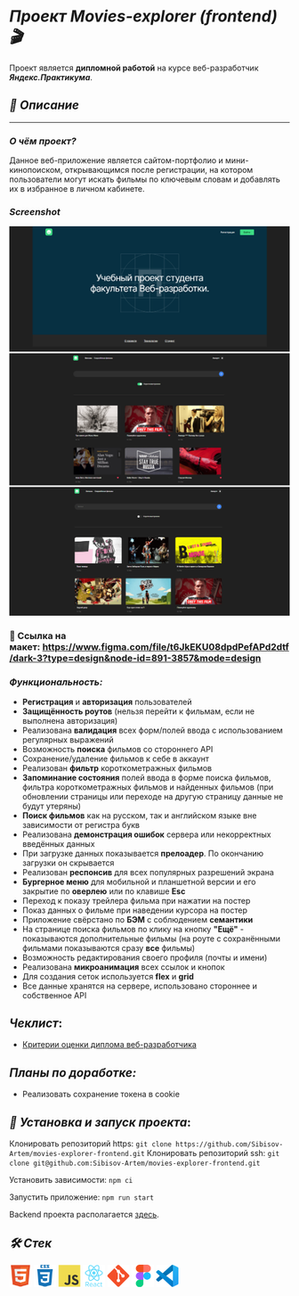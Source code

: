 # ***Проект Movies-explorer (frontend) 🎬***
Проект является **дипломной работой** на курсе веб-разработчик ***Яндекс.Практикума***.
## *📜 Описание*
----
### ***О чём проект?***

Данное веб-приложение является сайтом-портфолио и мини-кинопоиском, открывающимся после регистрации, на котором пользователи могут искать фильмы по ключевым словам и добавлять их в избранное в личном кабинете.

### *Screenshot*

![Desktop screenshot](./screenshot/portfolio.png)
![Desktop screenshot](./screenshot/movie.png)
![Desktop screenshot](./screenshot/saved-movie.png)

### 🎨 Ссылка на макет: https://www.figma.com/file/t6JkEKU08dpdPefAPd2dtf/dark-3?type=design&node-id=891-3857&mode=design
### *Функциональность:*

* **Регистрация** и **авторизация** пользователей
* **Защищённость роутов** (нельзя перейти к фильмам, если не выполнена авторизация)
* Реализована **валидация** всех форм/полей ввода с использованием регулярных выражений
* Возможность **поиска** фильмов со стороннего API
* Сохранение/удаление фильмов к себе в аккаунт
* Реализован **фильтр** короткометражных фильмов
* **Запоминание состояния** полей ввода в форме поиска фильмов, фильтра короткометражных фильмов и найденных фильмов (при обновлении страницы или переходе на другую страницу данные не будут утеряны)
* **Поиск фильмов** как на русском, так и английском языке вне зависимости от регистра букв
* Реализована **демонстрация ошибок** сервера или некорректных введённых данных
* При загрузке данных показывается **прелоадер**. По окончанию загрузки он скрывается
* Реализован **респонсив** для всех популярных разрешений экрана
* **Бургерное меню** для мобильной и планшетной версии и его закрытие по **оверлею** или по клавише **Esc**
* Переход к показу трейлера фильма при нажатии на постер
* Показ данных о фильме при наведении курсора на постер
* Приложение свёрстано по **БЭМ** с соблюдением **семантики**
* На странице поиска фильмов по клику на кнопку **"Ещё"** - показываются дополнительные фильмы (на роуте с сохранёнными фильмами показываются сразу **все** фильмы)
* Возможность редактирования своего профиля (почты и имени)
* Реализована **микроанимация** всех ссылок и кнопок
* Для создания сеток используется **flex** и **grid**
* Все данные хранятся на сервере, использовано стороннее и собственное API

## *Чеклист*:
+ [Критерии оценки диплома веб-разработчика](https://code.s3.yandex.net/web-developer/static/new-program/web-diploma-criteria-2.0/index.html#jsx)

## *Планы по доработке:*
* Реализовать сохранение токена в cookie

## *🚀 Установка и запуск проекта*:
Клонировать репозиторий https: `git clone https://github.com/Sibisov-Artem/movies-explorer-frontend.git`
Клонировать репозиторий ssh: `git clone git@github.com:Sibisov-Artem/movies-explorer-frontend.git`

Установить зависимости: `npm ci`

Запустить приложение: `npm run start`

Backend проекта располагается [здесь](https://github.com/Sibisov-Artem/movies-explorer-api).

## *🛠 Стек*

<div>
  <img src="https://raw.githubusercontent.com/devicons/devicon/1119b9f84c0290e0f0b38982099a2bd027a48bf1/icons/html5/html5-original.svg" title="HTML5" alt="HTML" width="40" height="40"/>

  <img src="https://raw.githubusercontent.com/devicons/devicon/1119b9f84c0290e0f0b38982099a2bd027a48bf1/icons/css3/css3-plain-wordmark.svg" title="CSS3" alt="CSS" width="40" height="40"/>

  <img src="https://raw.githubusercontent.com/devicons/devicon/1119b9f84c0290e0f0b38982099a2bd027a48bf1/icons/javascript/javascript-original.svg" title="JavaScript" alt="JavaScript" width="40" height="40"/>

  <img src="https://raw.githubusercontent.com/devicons/devicon/1119b9f84c0290e0f0b38982099a2bd027a48bf1/icons/react/react-original-wordmark.svg" title="React" alt="React" width="40" height="40"/>

  <img src="https://raw.githubusercontent.com/devicons/devicon/1119b9f84c0290e0f0b38982099a2bd027a48bf1/icons/git/git-original.svg" title="Git" alt="Git" width="40" height="40"/>

  <img src="https://raw.githubusercontent.com/devicons/devicon/1119b9f84c0290e0f0b38982099a2bd027a48bf1/icons/figma/figma-original.svg" title="Figma" alt="Figma" width="40" height="40"/>

  <img src="https://raw.githubusercontent.com/devicons/devicon/1119b9f84c0290e0f0b38982099a2bd027a48bf1/icons/vscode/vscode-original.svg" title="VSCode" alt="VSCode" width="40" height="40"/>
</div>

<!-- ## Фронтенд: https://a-sibisov.nomoreparties.co  -->
<!-- ## Backend: https://api.a-sibisov.nomoreparties.co -->
